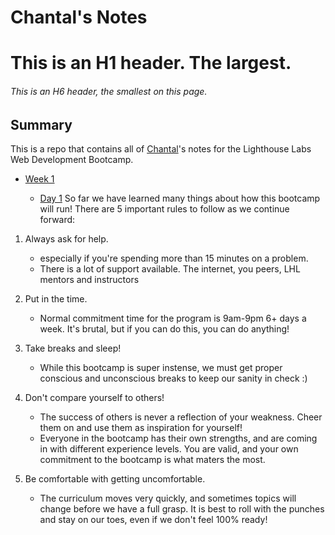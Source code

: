 # Chantal's Notes

# This is an H1 header. The largest.
###### This is an H6 header, the smallest on this page.

## Summary
This is a repo that contains all of [Chantal](https://github.com/CLSnazel)'s notes for the Lighthouse Labs Web Development Bootcamp.

* [Week 1](/Week_1)

    * [Day 1](/Week_1/Day_1)
 So far we have learned many things about how this bootcamp will run! There are 5 important rules to follow as we continue forward:

1. Always ask for help.
    - especially if you're spending more than 15 minutes on a problem.
    - There is a lot of support available. The internet, you peers, LHL mentors and instructors

2. Put in the time.
    - Normal commitment time for the program is 9am-9pm 6+ days a week. It's brutal, but if you can do this, you can do anything!
3. Take breaks and sleep!
    - While this bootcamp is super instense, we must get proper conscious and unconscious breaks to keep our sanity in check :)
4. Don't compare yourself to others!
    - The success of others is never a reflection of your weakness. Cheer them on and use them as inspiration for yourself!
    - Everyone in the bootcamp has their own strengths, and are coming in with different experience levels. You are valid, and your own commitment to the bootcamp is what maters the most.
5. Be comfortable with getting uncomfortable.
    - The curriculum moves very quickly, and sometimes topics will change before we have a full grasp. It is best to roll with the punches and stay on our toes, even if we don't feel 100% ready!
